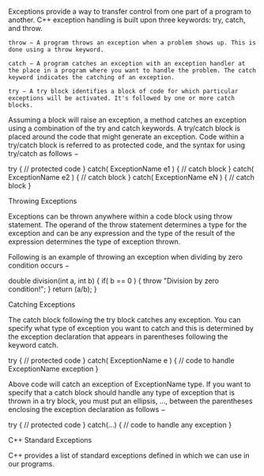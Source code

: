 Exceptions provide a way to transfer control from one part of a program to another. C++ exception handling is built upon three keywords: try, catch, and throw.

    throw − A program throws an exception when a problem shows up. This is done using a throw keyword.

    catch − A program catches an exception with an exception handler at the place in a program where you want to handle the problem. The catch keyword indicates the catching of an exception.

    try − A try block identifies a block of code for which particular exceptions will be activated. It's followed by one or more catch blocks.

Assuming a block will raise an exception, a method catches an exception using a combination of the try and catch keywords. A try/catch block is placed around the code that might generate an exception. Code within a try/catch block is referred to as protected code, and the syntax for using try/catch as follows −

try {
   // protected code
} catch( ExceptionName e1 ) {
   // catch block
} catch( ExceptionName e2 ) {
   // catch block
} catch( ExceptionName eN ) {
   // catch block
}


Throwing Exceptions

Exceptions can be thrown anywhere within a code block using throw statement. The operand of the throw statement determines a type for the exception and can be any expression and the type of the result of the expression determines the type of exception thrown.

Following is an example of throwing an exception when dividing by zero condition occurs −

double division(int a, int b) {
   if( b == 0 ) {
      throw "Division by zero condition!";
   }
   return (a/b);
}

Catching Exceptions

The catch block following the try block catches any exception. You can specify what type of exception you want to catch and this is determined by the exception declaration that appears in parentheses following the keyword catch.

try {
   // protected code
} catch( ExceptionName e ) {
  // code to handle ExceptionName exception
}

Above code will catch an exception of ExceptionName type. If you want to specify that a catch block should handle any type of exception that is thrown in a try block, you must put an ellipsis, ..., between the parentheses enclosing the exception declaration as follows −

try {
   // protected code
} catch(...) {
  // code to handle any exception
}


C++ Standard Exceptions

C++ provides a list of standard exceptions defined in <exception> which we can use in our programs.

